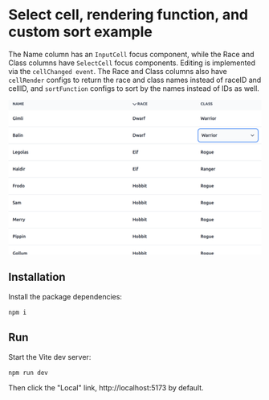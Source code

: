 # Select cell, rendering function, and custom sort example

The Name column has an ```InputCell``` focus component, while the Race and Class columns have ```SelectCell``` focus components. Editing is implemented via the ```cellChanged event```. The Race and Class columns also have ```cellRender``` configs to return the race and class names instead of raceID and cellID, and ```sortFunction``` configs to sort by the names instead of IDs as well.

![](screenshot-03.png)

## Installation

Install the package dependencies:

```sh
npm i
```

## Run

Start the Vite dev server:
```sh
npm run dev
```

Then click the "Local" link, http://localhost:5173 by default.

